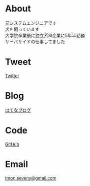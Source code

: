 # About
元システムエンジニアです  
犬を飼っています  
大学院卒業後に独立系SI企業に5年半勤務  
サーバサイドの仕事してました

# Tweet
[Twitter](https://twitter.com/seveni89)  

# Blog
[はてなブログ](https://sevenwell.hatenablog.com/)

# Code
[GitHub](https://github.com/sevenwell)

# Email
tmon.seveny@gmail.com